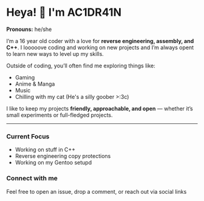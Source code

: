 # Heya! 👋 I'm AC1DR41N

**Pronouns:** he/she

I’m a 16 year old coder with a love for **reverse engineering, assembly, and C++**. 
I looooove coding and working on new projects and I’m always opent to learn new ways to level up my skills.  

Outside of coding, you’ll often find me exploring things like:  
-  Gaming
-  Anime & Manga 
-  Music 
-  Chilling with my cat (He's a silly goober >:3c) 

I like to keep my projects **friendly, approachable, and open** — whether it’s small experiments or full-fledged projects.

---

### Current Focus
- Working on stuff in C++  
- Reverse engineering copy protections
- Working on my Gentoo setupd 

### Connect with me
Feel free to open an issue, drop a comment, or reach out via social links



<!---
HaZe069/HaZe069 is a ✨ special ✨ repository because its `README.md` (this file) appears on your GitHub profile.
You can click the Preview link to take a look at your changes.
--->
